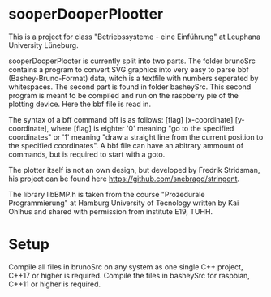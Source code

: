 # sooperDooperPlootter

This is a project for class "Betriebssysteme - eine Einführung" at Leuphana University Lüneburg. 

sooperDooperPlooter is currently split into two parts. The folder brunoSrc contains a program to convert SVG graphics into very easy to parse bbf (Bashey-Bruno-Format) data, witch is a textfile with numbers seperated by whitespaces. 
The second part is found in folder basheySrc. This second program is meant to be compiled and run on the raspberry pie of the plotting device. Here the bbf file is read in.

The syntax of a bff command bff is as follows: [flag] [x-coordinate] [y-coordinate], where [flag] is eighter '0' meaning "go to the specified coordinates" or '1' meaning "draw a straight line from the current position to the specified coordinates". A bbf file can have an abitrary ammount of commands, but is required to start with a goto.

The plotter itself is not an own design, but developed by Fredrik Stridsman, his project can be found here https://github.com/snebragd/stringent.

The library libBMP.h is taken from the course "Prozedurale Programmierung" at Hamburg University of Tecnology written by 
Kai Ohlhus and shared with permission from institute E19, TUHH.

# Setup

Compile all files in brunoSrc on any system as one single C++ project, C++17 or higher is required.
Compile the files in basheySrc for raspbian, C++11 or higher is required.
